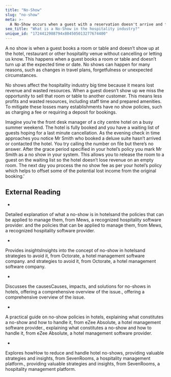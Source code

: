 ```yaml
---
title: "No-Show"
slug: "no-show"
meta: >-
  A No-Show occurs when a guest with a reservation doesn't arrive and fails to cancel. This leads to lost revenue as the room or table remains unoccupied.
seo_title: "What is a No-Show in the hospitality industry?"
unique_id: "1724412988794x804505013277674400"
---
```


A no show is when a guest books a room or table and doesn’t show up at the hotel, restaurant or other hospitality venue without cancelling or letting us know. This happens when a guest books a room or table and doesn’t turn up at the expected time or date. No shows can happen for many reasons, such as changes in travel plans, forgetfulness or unexpected circumstances.

No shows affect the hospitality industry big time because it means lost revenue and wasted resources. When a guest doesn’t show up we miss the opportunity to sell that room or table to another customer. This means less profits and wasted resources, including staff time and prepared amenities. To mitigate these losses many establishments have no show policies, such as charging a fee or requiring a deposit for bookings.

Imagine you’re the front desk manager of a city centre hotel on a busy summer weekend. The hotel is fully booked and you have a waiting list of guests hoping for a last minute cancellation. As the evening check in time approaches you notice Mr Smith who booked a deluxe suite hasn’t arrived or contacted the hotel. You try calling the number on file but there’s no answer. After the grace period specified in your hotel’s policy you mark Mr Smith as a no show in your system. This allows you to release the room to a guest on the waiting list so the hotel doesn’t lose revenue on an empty room. The next day you process the no show fee as per your hotel’s policy which helps to offset some of the potential lost income from the original booking.'

## External Reading

- 
Detailed explanation of what a no-show is in hotelsand the policies that can be applied to manage them, from Mews, a recognized hospitality software provider. and the policies that can be applied to manage them, from Mews, a recognized hospitality software provider.

- 
Provides insightsInsights into the concept of no-show in hotelsand strategies to avoid it, from Octorate, a hotel management software company. and strategies to avoid it, from Octorate, a hotel management software company.

- 
Discusses the causesCauses, impacts, and solutions for no-shows in hotels, offering a comprehensive overview of the issue., offering a comprehensive overview of the issue.

- 
A practical guide on no-show policies in hotels, explaining what constitutes a no-show and how to handle it, from eZee Absolute, a hotel management software provider., explaining what constitutes a no-show and how to handle it, from eZee Absolute, a hotel management software provider.

- 
Explores howHow to reduce and handle hotel no-shows, providing valuable strategies and insights, from SevenRooms, a hospitality management platform., providing valuable strategies and insights, from SevenRooms, a hospitality management platform.